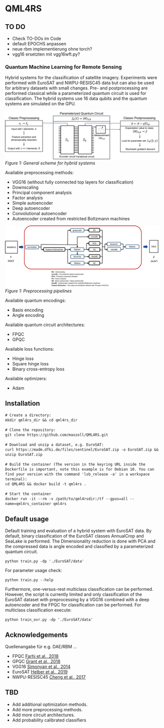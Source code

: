 # QML4RS

## TO DO
* Check TO-DOs im Code
* default EPOCHS anpassen
* neue rbm implementierung ohne torch?
* vgg16 ersetzten mit vgg16wft.py?

### Quantum Machine Learning for Remote Sensing
Hybrid systems for the classification of satellite imagery. Experiments were performed with EuroSAT and NWPU-RESISC45 data but can also be used for arbitrary datasets with small changes. Pre- and postprocessing are performed classical while a parameterized quantum circuit is used for classification. The hybrid systems use 16 data qubits and the quantum systems are simulated on the GPU.

![General scheme for hybrid systems](Images/systemscheme.PNG)
*Figure 1: General scheme for hybrid systems*

Available preprocessing methods:
* VGG16 (without fully connected top layers for classification)
* Downscaling
* Principal component analysis
* Factor analysis
* Simple autoencoder
* Deep autoencoder
* Convolutional autoencoder
* Autoencoder created from restricted Boltzmann machines

![Preprocessing pipelines](Images/preprocessingpipeline.png)
*Figure 1: Preprocessing pipelines*

Available quantum encodings:
* Basis encoding
* Angle encoding

Available quantum circuit architectures:
* FPQC
* GPQC

Available loss functions:
* Hinge loss
* Square hinge loss
* Binary cross-entropy loss

Available optimizers:
* Adam

## Installation
```
# Create a directory:
mkdir qml4rs_dir && cd qml4rs_dir

# Clone the repository:
git clone https://github.com/maxzoll/QML4RS.git

# Download and unzip a dataset, e.g. EuroSAT:
curl https://madm.dfki.de/files/sentinel/EuroSAT.zip -o EuroSAT.zip && unzip EuroSAT.zip

# Build the container (The version in the keyring URL inside the Dockerfile is important, note this example is for Debian 10. You can find your version with the command 'lsb_release -a' in a workspace terminal):
cd QML4RS && docker build -t qml4rs .

# Start the container
docker run -it --rm -v /path/to/qml4rsdir:/tf --gpus=all --name=qml4rs_container qml4rs
```

## Default usage
Default training and evaluation of a hybrid system with EuroSAT data. By default, binary classification of the EuroSAT classes AnnualCrop and SeaLake is performed. The Dimensionality reduction is done with PCA and the compressed data is angle encoded and classified by a parameterized quantum circuit. 
```
python train.py -dp './EuroSAT/data'
```

For parameter usage check:
```
python train.py --help
```

Furthermore, one-versus-rest multiclass classification can be performed. However, the script is currently limited and only classification of the EuroSAT dataset with preprocessing by a VGG16 combined with a deep autoencoder and the FPQC for classification can be performed. 
For multiclass classification execute:
```
python train_ovr.py -dp './EuroSAT/data'
```

## Acknowledgements
Quellenangabe für e.g. DAE/RBM
...
* FPQC [Farhi et al., 2018](https://arxiv.org/abs/1802.06002)
* GPQC [Grant et al., 2018](https://arxiv.org/abs/1804.03680)
* VGG16 [Simonyan et al., 2014](https://arxiv.org/abs/1409.1556v5)
* EuroSAT [Helber et al., 2019](https://arxiv.org/abs/1709.00029)
* NWPU-RESISC45 [Cheng et al., 2017](https://arxiv.org/abs/1703.00121)

## TBD
* Add additional optimization methods.
* Add more preprocessing methods.
* Add more circuit architectures.
* Add probability calibrated classifiers
